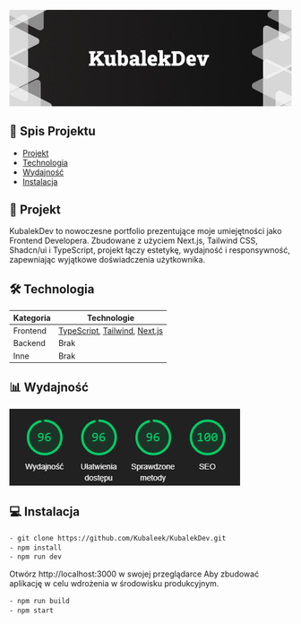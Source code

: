 ![Baner KubalekDev](./public/portfolio/thumbail-github.png)

## 📑 Spis Projektu
- [Projekt](#-projekt)
- [Technologia](#-technologia)
- [Wydajność](#-wydajność)
- [Instalacja](#-instalacja)

## 🚀 Projekt 
<p>
  KubalekDev to nowoczesne portfolio prezentujące moje umiejętności jako Frontend Developera. Zbudowane z użyciem Next.js, Tailwind CSS, Shadcn/ui i TypeScript, projekt łączy estetykę, wydajność i responsywność, zapewniając wyjątkowe doświadczenia użytkownika.
</p>

## 🛠️ Technologia
| Kategoria | Technologie                                 |
| --------- | ------------------------------------------- |
| Frontend  |  [TypeScript](https://www.typescriptlang.org/),  [Tailwind](https://tailwindcss.com/),   [Next.js](https://nextjs.org/) |
| Backend   | Brak                                        |
| Inne      | Brak                                        |

## 📊 Wydajność
![Wydajność KubalekDev](./public/portfolio/seo.png)

## 💻 Instalacja
```bash
- git clone https://github.com/Kubaleek/KubalekDev.git
- npm install
- npm run dev
```
Otwórz http://localhost:3000 w swojej przeglądarce
Aby zbudować aplikację w celu wdrożenia w środowisku produkcyjnym.
```bash
- npm run build
- npm start
```
